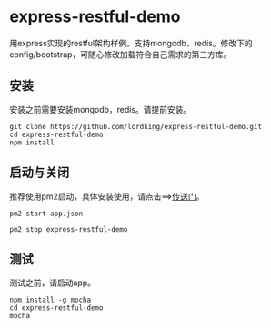 express-restful-demo
=============================

用express实现的restful架构样例。支持mongodb、redis。修改下的config/bootstrap，可随心修改加载符合自己需求的第三方库。

## 安装

安装之前需要安装mongodb，redis。请提前安装。

```
git clone https://github.com/lordking/express-restful-demo.git
cd express-restful-demo
npm install
```

## 启动与关闭

推荐使用pm2启动，具体安装使用，请点击==>[传送门](http://pm2.keymetrics.io)。

```
pm2 start app.json
```

```
pm2 stop express-restful-demo
```

## 测试

测试之前，请启动app。

```
npm install -g mocha
cd express-restful-demo
mocha
```
